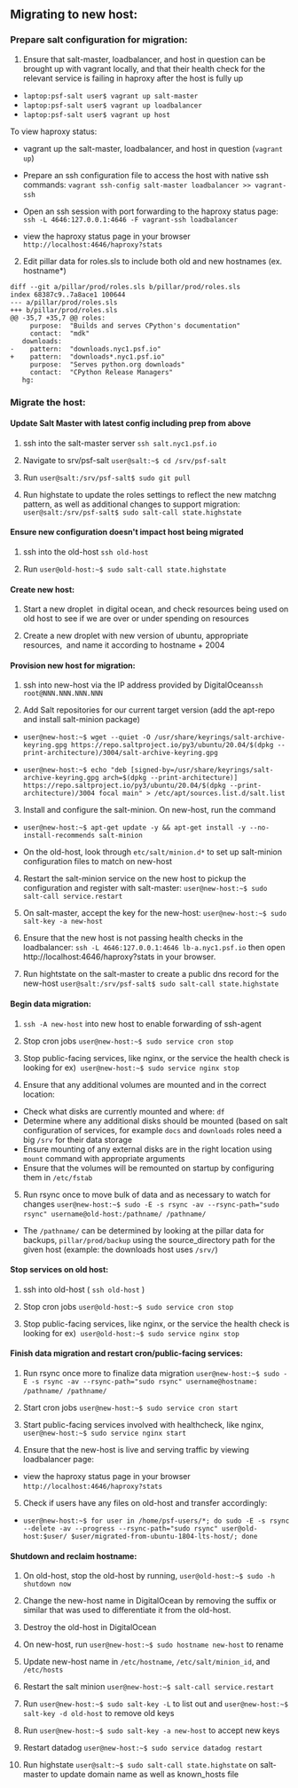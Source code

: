 Migrating to new host:
----------------------

### Prepare salt configuration for migration:  

1.  Ensure that salt-master, loadbalancer, and host in question can be brought up with vagrant locally, and that their health check for the relevant service is failing in haproxy after the host is fully up
- `laptop:psf-salt user$ vagrant up salt-master`
- `laptop:psf-salt user$ vagrant up loadbalancer`
- `laptop:psf-salt user$ vagrant up host`

To view haproxy status: 

- vagrant up the salt-master, loadbalancer, and host in question (`vagrant up`)

- Prepare an ssh configuration file to access the host with native ssh commands: `vagrant ssh-config salt-master loadbalancer >> vagrant-ssh` 

- Open an ssh session with port forwarding to the haproxy status page: `ssh -L 4646:127.0.0.1:4646 -F vagrant-ssh loadbalancer`

- view the haproxy status page in your browser `http://localhost:4646/haproxy?stats`

2.  Edit pillar data for roles.sls to include both old and new hostnames (ex. hostname*)
```
diff --git a/pillar/prod/roles.sls b/pillar/prod/roles.sls
index 68387c9..7a8ace1 100644
--- a/pillar/prod/roles.sls
+++ b/pillar/prod/roles.sls
@@ -35,7 +35,7 @@ roles:
     purpose:  "Builds and serves CPython's documentation"
     contact:  "mdk"
   downloads:
-    pattern:  "downloads.nyc1.psf.io"
+    pattern:  "downloads*.nyc1.psf.io"
     purpose:  "Serves python.org downloads"
     contact:  "CPython Release Managers"
   hg:
```

### Migrate the host:

#### Update Salt Master with latest config including prep from above

1.  ssh into the salt-master server `ssh salt.nyc1.psf.io`

2.  Navigate to srv/psf-salt `user@salt:~$ cd /srv/psf-salt`

4.  Run `user@salt:/srv/psf-salt$ sudo git pull`

5.  Run highstate to update the roles settings to reflect the new matchng pattern, as well as additional changes to support migration: `user@salt:/srv/psf-salt$ sudo salt-call state.highstate`

#### Ensure new configuration doesn't impact host being migrated

1.  ssh into the old-host `ssh old-host`

2.  Run `user@old-host:~$ sudo salt-call state.highstate`

#### Create new host:
1.  Start a new droplet  in digital ocean, and check resources being used on old host to see if we are over or under spending on resources 

2.  Create a new droplet with new version of ubuntu, appropriate resources,  and name it according to hostname + 2004

#### Provision new host for migration:

1. ssh into new-host via the IP address provided by DigitalOcean`ssh root@NNN.NNN.NNN.NNN`

2.  Add Salt repositories for our current target version (add the apt-repo and install salt-minion package)

-   `user@new-host:~$ wget --quiet -O /usr/share/keyrings/salt-archive-keyring.gpg https://repo.saltproject.io/py3/ubuntu/20.04/$(dpkg --print-architecture)/3004/salt-archive-keyring.gpg`

-  `user@new-host:~$ echo "deb [signed-by=/usr/share/keyrings/salt-archive-keyring.gpg arch=$(dpkg --print-architecture)] https://repo.saltproject.io/py3/ubuntu/20.04/$(dpkg --print-architecture)/3004 focal main" > /etc/apt/sources.list.d/salt.list`

3.  Install and configure the salt-minion. On new-host, run the command

- `user@new-host:~$ apt-get update -y && apt-get install -y --no-install-recommends salt-minion`

- On the old-host, look through `etc/salt/minion.d*` to set up salt-minion configuration files to match on new-host 

4. Restart the salt-minion service on the new host to pickup the configuration and register with salt-master: `user@new-host:~$ sudo salt-call service.restart`

5.  On salt-master, accept the key for the new-host: `user@new-host:~$ sudo salt-key -a new-host`

6. Ensure that the new host is not passing health checks in the loadbalancer: `ssh -L 4646:127.0.0.1:4646 lb-a.nyc1.psf.io` then open http://localhost:4646/haproxy?stats in your browser.

7.  Run hightstate on the salt-master to create a public dns record for the new-host `user@salt:/srv/psf-salt$ sudo salt-call state.highstate`

#### Begin data migration:

1.  `ssh -A new-host` into new host to enable forwarding of ssh-agent

2.  Stop cron jobs `user@new-host:~$ sudo service cron stop`

3.  Stop public-facing services, like nginx, or the service the health check is looking for ex)  `user@new-host:~$ sudo service nginx stop`

4.  Ensure that any additional volumes are mounted and in the correct location:
- Check what disks are currently mounted and where: `df`
- Determine where any additional disks should be mounted (based on salt configuration of services, for example `docs` and `downloads` roles need a big `/srv` for their data storage
- Ensure mounting of any external disks are in the right location using `mount` command with appropriate arguments
- Ensure that the volumes will be remounted on startup by configuring them in `/etc/fstab` 

5.  Run rsync once to move bulk of data and as necessary to watch for changes `user@new-host:~$ sudo -E -s rsync -av --rsync-path="sudo rsync" username@old-host:/pathname/ /pathname/` 

- The `/pathname/` can be determined by looking at the pillar data for backups, `pillar/prod/backup` using the source_directory path for the given host (example: the downloads host uses `/srv/`)

#### Stop services on old host:

1.  ssh into old-host ( `ssh old-host` )

2.  Stop cron jobs `user@old-host:~$ sudo service cron stop`

3.  Stop public-facing services, like nginx, or the service the health check is looking for ex)  `user@old-host:~$ sudo service nginx stop`

#### Finish data migration and restart cron/public-facing services:

1. Run rsync once more to finalize data migration `user@new-host:~$ sudo -E -s rsync -av --rsync-path="sudo rsync" username@hostname: /pathname/ /pathname/` 

2.  Start cron jobs `user@new-host:~$ sudo service cron start`

3.  Start public-facing services involved with healthcheck, like nginx, `user@new-host:~$ sudo service nginx start`

4.  Ensure that the new-host is live and serving traffic by viewing loadbalancer page:
- view the haproxy status page in your browser `http://localhost:4646/haproxy?stats`

5.  Check if users have any files on old-host and transfer accordingly:
- `user@new-host:~$ for user in /home/psf-users/*; do sudo -E -s rsync --delete -av --progress --rsync-path="sudo rsync" user@old-host:$user/ $user/migrated-from-ubuntu-1804-lts-host/; done`

#### Shutdown and reclaim hostname:

1.  On old-host, stop the old-host by running, `user@old-host:~$ sudo -h shutdown now`

2.  Change the new-host name in DigitalOcean by removing the suffix or similar that was used to differentiate it from the old-host.

3.  Destroy the old-host in DigitalOcean    

3.  On new-host, run `user@new-host:~$ sudo hostname new-host` to rename

4.  Update new-host name in `/etc/hostname`,  `/etc/salt/minion_id`, and `/etc/hosts`

5. Restart the salt minion `user@new-host:~$ salt-call service.restart`

6.  Run `user@new-host:~$ sudo salt-key -L` to list out and `user@new-host:~$ salt-key -d old-host` to remove old keys 

7.  Run `user@new-host:~$ sudo salt-key -a new-host` to accept new keys

8.  Restart datadog `user@new-host:~$ sudo service datadog restart` 

9.  Run highstate `user@salt:~$ sudo salt-call state.highstate` on salt-master to update domain name as well as known_hosts file
